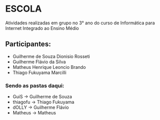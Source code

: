 # ESCOLA
Atividades realizadas em grupo no 3° ano do curso de Informática para Internet Integrado ao Ensino Médio

## Participantes:
- Guilherme de Souza Dionisio Rosseti
- Guilherme Flávio da Silva
- Matheus Henrique Leoncio Brando
- Thiago Fukuyama Marcilli

### Sendo as pastas daqui:
- GuiS -> Guilherme de Souza
- thiagofu -> Thiago Fukuyama
- dOLLY -> Guilherme Flávio
- Matheus -> Matheus

